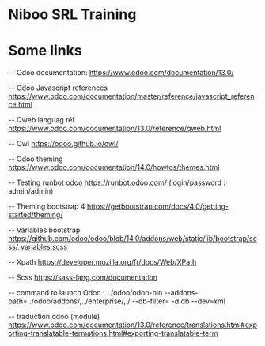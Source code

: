 # Niboo SRL Training

# Some links

-- Odoo documentation:
https://www.odoo.com/documentation/13.0/

-- Odoo Javascript references
https://www.odoo.com/documentation/master/reference/javascript_reference.html

-- Qweb languag réf.
https://www.odoo.com/documentation/13.0/reference/qweb.html

-- Owl
https://odoo.github.io/owl/

-- Odoo theming
https://www.odoo.com/documentation/14.0/howtos/themes.html

-- Testing runbot odoo
https://runbot.odoo.com/ (login/password : admin/admin)

-- Theming bootstrap 4
https://getbootstrap.com/docs/4.0/getting-started/theming/

-- Variables bootstrap
https://github.com/odoo/odoo/blob/14.0/addons/web/static/lib/bootstrap/scss/_variables.scss

-- Xpath
https://developer.mozilla.org/fr/docs/Web/XPath

-- Scss
https://sass-lang.com/documentation


-- command to launch Odoo :
../odoo/odoo-bin  --addons-path=../odoo/addons/,../enterprise/,./ --db-filter=<name db> -d db<name db> --dev=xml

-- traduction odoo (module)
https://www.odoo.com/documentation/13.0/reference/translations.html#exporting-translatable-termations.html#exporting-translatable-term
